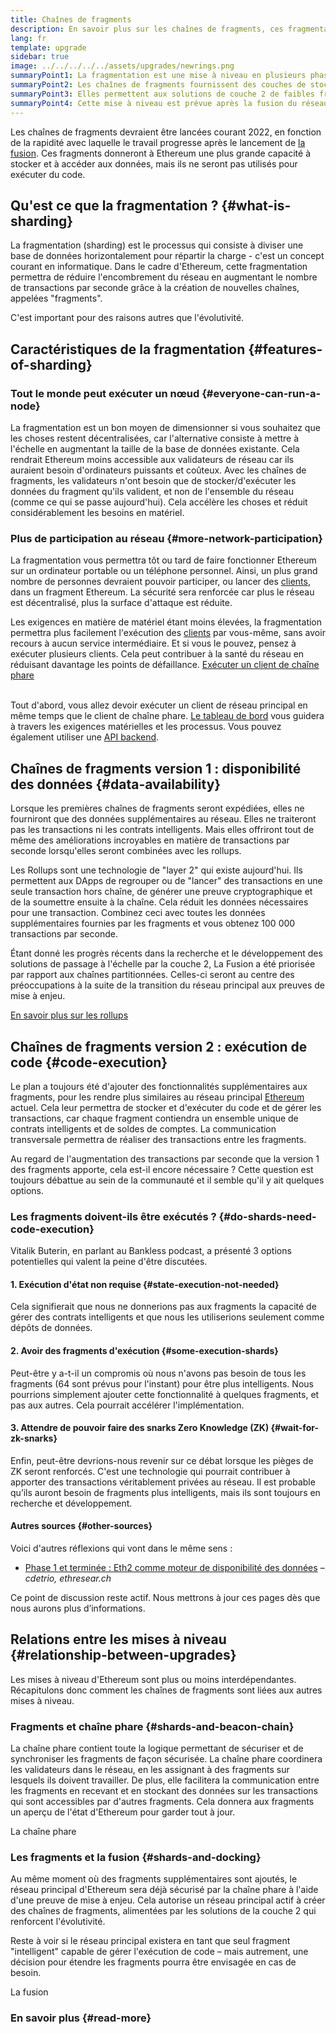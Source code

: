 ```yaml
---
title: Chaînes de fragments
description: En savoir plus sur les chaînes de fragments, ces fragmentations du réseau qui donnent à Ethereum une plus grande capacité de transaction et facilitent son exécution.
lang: fr
template: upgrade
sidebar: true
image: ../../../../../assets/upgrades/newrings.png
summaryPoint1: La fragmentation est une mise à niveau en plusieurs phases visant à améliorer l'évolutivité et la capacité d'Ethereum.
summaryPoint2: Les chaînes de fragments fournissent des couches de stockage supplémentaires, moins chères, pour stocker les données des applications et rollups.
summaryPoint3: Elles permettent aux solutions de couche 2 de faibles frais de transaction tout en profitant de la sécurité d'Ethereum.
summaryPoint4: Cette mise à niveau est prévue après la fusion du réseau principal avec la chaîne phare.
---
```


<UpgradeStatus dateKey="page-upgrades-shards-date">
    Les chaînes de fragments devraient être lancées courant 2022, en fonction de la rapidité avec laquelle le travail progresse après le lancement de <a href="/upgrades/merge/">la fusion</a>. Ces fragments donneront à Ethereum une plus grande capacité à stocker et à accéder aux données, mais ils ne seront pas utilisés pour exécuter du code.
</UpgradeStatus>

## Qu'est ce que la fragmentation ? {#what-is-sharding}

La fragmentation (sharding) est le processus qui consiste à diviser une base de données horizontalement pour répartir la charge - c'est un concept courant en informatique. Dans le cadre d'Ethereum, cette fragmentation permettra de réduire l'encombrement du réseau en augmentant le nombre de transactions par seconde grâce à la création de nouvelles chaînes, appelées "fragments".

C'est important pour des raisons autres que l'évolutivité.

## Caractéristiques de la fragmentation {#features-of-sharding}

### Tout le monde peut exécuter un nœud {#everyone-can-run-a-node}

La fragmentation est un bon moyen de dimensionner si vous souhaitez que les choses restent décentralisées, car l'alternative consiste à mettre à l'échelle en augmentant la taille de la base de données existante. Cela rendrait Ethereum moins accessible aux validateurs de réseau car ils auraient besoin d'ordinateurs puissants et coûteux. Avec les chaînes de fragments, les validateurs n'ont besoin que de stocker/d'exécuter les données du fragment qu'ils valident, et non de l'ensemble du réseau (comme ce qui se passe aujourd'hui). Cela accélère les choses et réduit considérablement les besoins en matériel.

### Plus de participation au réseau {#more-network-participation}

La fragmentation vous permettra tôt ou tard de faire fonctionner Ethereum sur un ordinateur portable ou un téléphone personnel. Ainsi, un plus grand nombre de personnes devraient pouvoir participer, ou lancer des [clients](/developers/docs/nodes-and-clients/), dans un fragment Ethereum. La sécurité sera renforcée car plus le réseau est décentralisé, plus la surface d'attaque est réduite.

Les exigences en matière de matériel étant moins élevées, la fragmentation permettra plus facilement l'exécution des [clients](/developers/docs/nodes-and-clients/) par vous-même, sans avoir recours à aucun service intermédiaire. Et si vous le pouvez, pensez à exécuter plusieurs clients. Cela peut contribuer à la santé du réseau en réduisant davantage les points de défaillance. [Exécuter un client de chaîne phare](/upgrades/get-involved/)

<br />

<InfoBanner isWarning>
  Tout d'abord, vous allez devoir exécuter un client de réseau principal en même temps que le client de chaîne phare. <a href="https://launchpad.ethereum.org" target="_blank">Le tableau de bord</a> vous guidera à travers les exigences matérielles et les processus. Vous pouvez également utiliser une <a href="/developers/docs/apis/backend/#available-libraries">API backend</a>.
</InfoBanner>

## Chaînes de fragments version 1 : disponibilité des données {#data-availability}

Lorsque les premières chaînes de fragments seront expédiées, elles ne fourniront que des données supplémentaires au réseau. Elles ne traiteront pas les transactions ni les contrats intelligents. Mais elles offriront tout de même des améliorations incroyables en matière de transactions par seconde lorsqu'elles seront combinées avec les rollups.

Les Rollups sont une technologie de "layer 2" qui existe aujourd'hui. Ils permettent aux DApps de regrouper ou de "lancer" des transactions en une seule transaction hors chaîne, de générer une preuve cryptographique et de la soumettre ensuite à la chaîne. Cela réduit les données nécessaires pour une transaction. Combinez ceci avec toutes les données supplémentaires fournies par les fragments et vous obtenez 100 000 transactions par seconde.

<InfoBanner isWarning={false}>
  Étant donné les progrès récents dans la recherche et le développement des solutions de passage à l'échelle par la couche 2, La Fusion a été priorisée par rapport aux chaînes partitionnées. Celles-ci seront au centre des préoccupations à la suite de la transition du réseau principal aux preuves de mise à enjeu.

[En savoir plus sur les rollups](/developers/docs/scaling/#rollups)
</InfoBanner>

## Chaînes de fragments version 2 : exécution de code {#code-execution}

Le plan a toujours été d'ajouter des fonctionnalités supplémentaires aux fragments, pour les rendre plus similaires au réseau principal [Ethereum](/glossary/#mainnet) actuel. Cela leur permettra de stocker et d'exécuter du code et de gérer les transactions, car chaque fragment contiendra un ensemble unique de contrats intelligents et de soldes de comptes. La communication transversale permettra de réaliser des transactions entre les fragments.

Au regard de l'augmentation des transactions par seconde que la version 1 des fragments apporte, cela est-il encore nécessaire ? Cette question est toujours débattue au sein de la communauté et il semble qu'il y ait quelques options.

### Les fragments doivent-ils être exécutés ? {#do-shards-need-code-execution}

Vitalik Buterin, en parlant au Bankless podcast, a présenté 3 options potentielles qui valent la peine d'être discutées.

<YouTube id="-R0j5AMUSzA" start="5841" />

#### 1. Exécution d'état non requise {#state-execution-not-needed}

Cela signifierait que nous ne donnerions pas aux fragments la capacité de gérer des contrats intelligents et que nous les utiliserions seulement comme dépôts de données.

#### 2. Avoir des fragments d'exécution {#some-execution-shards}

Peut-être y a-t-il un compromis où nous n'avons pas besoin de tous les fragments (64 sont prévus pour l'instant) pour être plus intelligents. Nous pourrions simplement ajouter cette fonctionnalité à quelques fragments, et pas aux autres. Cela pourrait accélérer l'implémentation.

#### 3. Attendre de pouvoir faire des snarks Zero Knowledge (ZK) {#wait-for-zk-snarks}

Enfin, peut-être devrions-nous revenir sur ce débat lorsque les pièges de ZK seront renforcés. C'est une technologie qui pourrait contribuer à apporter des transactions véritablement privées au réseau. Il est probable qu’ils auront besoin de fragments plus intelligents, mais ils sont toujours en recherche et développement.

#### Autres sources {#other-sources}

Voici d'autres réflexions qui vont dans le même sens :

- [Phase 1 et terminée : Eth2 comme moteur de disponibilité des données](https://ethresear.ch/t/phase-one-and-done-eth2-as-a-data-availability-engine/5269/8) – _cdetrio, ethresear.ch_

Ce point de discussion reste actif. Nous mettrons à jour ces pages dès que nous aurons plus d’informations.

## Relations entre les mises à niveau {#relationship-between-upgrades}

Les mises à niveau d'Ethereum sont plus ou moins interdépendantes. Récapitulons donc comment les chaînes de fragments sont liées aux autres mises à niveau.

### Fragments et chaîne phare {#shards-and-beacon-chain}

La chaîne phare contient toute la logique permettant de sécuriser et de synchroniser les fragments de façon sécurisée. La chaîne phare coordinera les validateurs dans le réseau, en les assignant à des fragments sur lesquels ils doivent travailler. De plus, elle facilitera la communication entre les fragments en recevant et en stockant des données sur les transactions qui sont accessibles par d'autres fragments. Cela donnera aux fragments un aperçu de l'état d'Ethereum pour garder tout à jour.

<ButtonLink to="/upgrades/beacon-chain/">
  La chaîne phare
</ButtonLink>

### Les fragments et la fusion {#shards-and-docking}

Au même moment où des fragments supplémentaires sont ajoutés, le réseau principal d'Ethereum sera déjà sécurisé par la chaîne phare à l'aide d'une preuve de mise à enjeu. Cela autorise un réseau principal actif à créer des chaînes de fragments, alimentées par les solutions de la couche 2 qui renforcent l'évolutivité.

Reste à voir si le réseau principal existera en tant que seul fragment "intelligent" capable de gérer l'exécution de code – mais autrement, une décision pour étendre les fragments pourra être envisagée en cas de besoin.

<ButtonLink to="/upgrades/merge/">
  La fusion
</ButtonLink>

<Divider />

### En savoir plus {#read-more}

<ShardChainsList />
